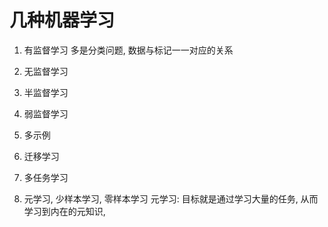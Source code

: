 # 几种机器学习

1. 有监督学习
多是分类问题, 数据与标记一一对应的关系
2. 无监督学习

3. 半监督学习
4. 弱监督学习
5. 多示例
6. 迁移学习
7. 多任务学习
8. 元学习, 少样本学习, 零样本学习
元学习: 目标就是通过学习大量的任务, 从而学习到内在的元知识, 